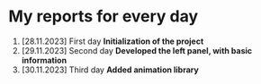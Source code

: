 # My reports for every day

1. [28.11.2023] First day  **Initialization of the project**
2. [29.11.2023] Second day **Developed the left panel, with basic information**
3. [30.11.2023] Third day  **Added animation library**
